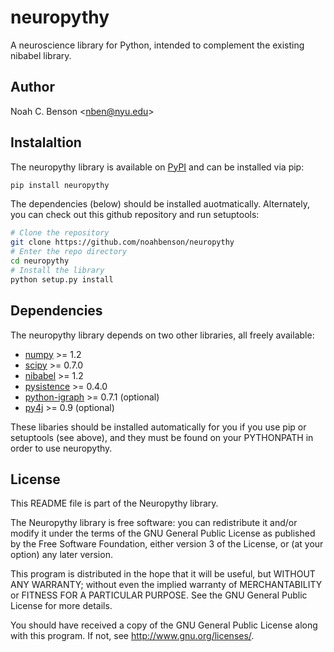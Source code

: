 # neuropythy #######################################################################################
A neuroscience library for Python, intended to complement the existing nibabel library.

## Author ##########################################################################################
Noah C. Benson &lt;<nben@nyu.edu>&gt;

## Instalaltion ####################################################################################

The neuropythy library is available on [PyPI](https://pypi.python.org/pypi/neuropythy) and can be
installed via pip:

```bash
pip install neuropythy
```

The dependencies (below) should be installed auotmatically. Alternately, you can check out this
github repository and run setuptools:

```bash
# Clone the repository
git clone https://github.com/noahbenson/neuropythy
# Enter the repo directory
cd neuropythy
# Install the library
python setup.py install

```

## Dependencies ####################################################################################

The neuropythy library depends on two other libraries, all freely available:
 * [numpy](http://numpy.scipy.org/) >= 1.2
 * [scipy](http://www.scipy.org/) >= 0.7.0
 * [nibabel](https://github.com/nipy/nibabel) >= 1.2
 * [pysistence](https://pythonhosted.org/pysistence/) >= 0.4.0
 * [python-igraph](http://igraph.org/python/) >= 0.7.1 (optional)
 * [py4j](https://www.py4j.org/) >= 0.9 (optional)

These libaries should be installed automatically for you if you use pip or setuptools (see above),
and they must be found on your PYTHONPATH in order to use neuropythy.

## License #########################################################################################

This README file is part of the Neuropythy library.

The Neuropythy library is free software: you can redistribute it and/or
modify it under the terms of the GNU General Public License as
published by the Free Software Foundation, either version 3 of the
License, or (at your option) any later version.

This program is distributed in the hope that it will be useful, but
WITHOUT ANY WARRANTY; without even the implied warranty of
MERCHANTABILITY or FITNESS FOR A PARTICULAR PURPOSE.  See the GNU
General Public License for more details.

You should have received a copy of the GNU General Public License
along with this program.  If not, see <http://www.gnu.org/licenses/>.
